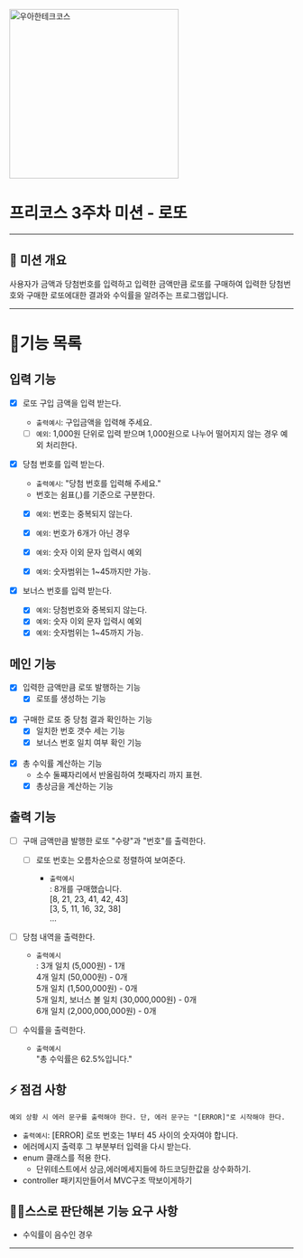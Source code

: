 <p>
    <img src="https://github.com/user-attachments/assets/c811c2be-923e-4134-a7d4-56bd12198910" alt="우아한테크코스" width="300px">
</p>

# 프리코스 3주차 미션 - 로또

---

##  💪 미션 개요
사용자가 금액과 당첨번호를 입력하고
입력한 금액만큼 로또를 구매하여 
입력한 당첨번호와 구매한 로또에대한 결과와 수익률을 알려주는 프로그램입니다. 

---


# 📝기능 목록

## 입력 기능
- [x] 로또 구입 금액을 입력 받는다.
    - `출력예시`: 구입금액을 입력해 주세요.
  
    - [ ] `예외`:  1,000원 단위로 입력 받으며 1,000원으로 나누어 떨어지지 않는 경우 예외 처리한다.

- [x] 당첨 번호를 입력 받는다. 
    - `출력예시`: "당첨 번호를 입력해 주세요."
    - 번호는 쉼표(,)를 기준으로 구분한다.
    - [x] `예외`: 번호는 중복되지 않는다.
    - [x] `예외`: 번호가 6개가 아닌 경우
    - [x] `예외`: 숫자 이외 문자 입력시 예외
    - [x] `예외`: 숫자범위는 1~45까지만 가능.


- [x] 보너스 번호를 입력 받는다.
  - [x] `예외`: 당첨번호와 중복되지 않는다.
  - [x] `예외`: 숫자 이외 문자 입력시 예외
  - [x] `예외`: 숫자범위는 1~45까지 가능.

## 메인 기능
- [x] 입력한 금액만큼 로또 발행하는 기능
  - [x] 로또를 생성하는 기능
<br><br>
- [x] 구매한 로또 중 당첨 결과 확인하는 기능
  - [x] 일치한 번호 갯수 세는 기능
  - [x] 보너스 번호 일치 여부 확인 기능
<br><br>
- [x] 총 수익률 계산하는 기능
  -  소수 둘쨰자리에서 반올림하여 첫째자리 까지 표현.
  - [x] 총상금을 계산하는 기능

## 출력 기능

- [ ] 구매 금액만큼 발행한 로또 "수량"과 "번호"를 출력한다.
  - [ ] 로또 번호는 오름차순으로 정렬하여 보여준다.
    
    - `출력예시`<br>
      : 8개를 구매했습니다.<br>
      [8, 21, 23, 41, 42, 43]<br>
      [3, 5, 11, 16, 32, 38]<br>
      ... 
      
- [ ] 당첨 내역을 출력한다.

  - `출력예시`<br>
  : 3개 일치 (5,000원) - 1개<br>
  4개 일치 (50,000원) - 0개<br>
  5개 일치 (1,500,000원) - 0개<br>
  5개 일치, 보너스 볼 일치 (30,000,000원) - 0개<br>
  6개 일치 (2,000,000,000원) - 0개<br>

- [ ] 수익률을 출력한다.
  - `출력예시`<br>
    "총 수익률은 62.5%입니다."

## ⚡ 점검 사항
`예외 상황 시 에러 문구를 출력해야 한다. 단, 에러 문구는 "[ERROR]"로 시작해야 한다.
`
- `출력예시`: [ERROR] 로또 번호는 1부터 45 사이의 숫자여야 합니다.
- 에러메시지 출력후 그 부분부터 입력을 다시 받는다.
- enum 클래스를 적용 한다.
  - 단위테스트에서 상금,에러메세지들에 하드코딩한값을 상수화하기.
- controller 패키지만들어서 MVC구조 딱보이게하기
## 🙋‍♂️스스로 판단해본 기능 요구 사항
- 수익률이 음수인 경우
---